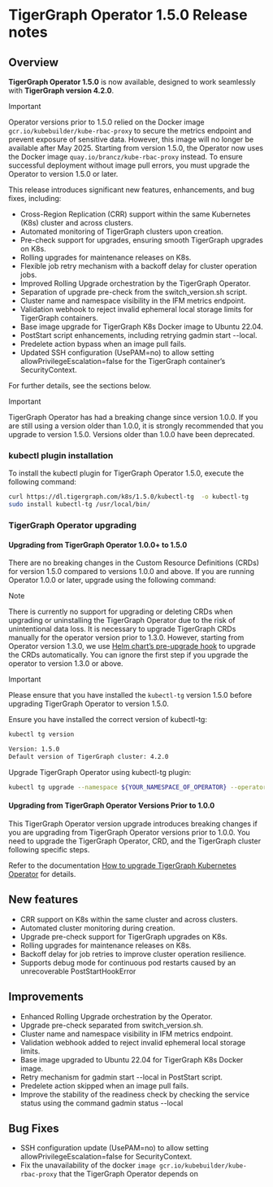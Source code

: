 # TigerGraph Operator 1.5.0 Release notes

## Overview

**TigerGraph Operator 1.5.0** is now available, designed to work seamlessly with **TigerGraph version 4.2.0**.

> [!IMPORTANT]
> Operator versions prior to 1.5.0 relied on the Docker image `gcr.io/kubebuilder/kube-rbac-proxy` to secure the metrics endpoint and prevent exposure of sensitive data. However, this image will no longer be available after May 2025. Starting from version 1.5.0, the Operator now uses the Docker image `quay.io/brancz/kube-rbac-proxy` instead. To ensure successful deployment without image pull errors, you must upgrade the Operator to version 1.5.0 or later.

This release introduces significant new features, enhancements, and bug fixes, including:

- Cross-Region Replication (CRR) support within the same Kubernetes (K8s) cluster and across clusters.
- Automated monitoring of TigerGraph clusters upon creation.
- Pre-check support for upgrades, ensuring smooth TigerGraph upgrades on K8s.
- Rolling upgrades for maintenance releases on K8s.
- Flexible job retry mechanism with a backoff delay for cluster operation jobs.
- Improved Rolling Upgrade orchestration by the TigerGraph Operator.
- Separation of upgrade pre-check from the switch_version.sh script.
- Cluster name and namespace visibility in the IFM metrics endpoint.
- Validation webhook to reject invalid ephemeral local storage limits for TigerGraph containers.
- Base image upgrade for TigerGraph K8s Docker image to Ubuntu 22.04.
- PostStart script enhancements, including retrying gadmin start --local.
- Predelete action bypass when an image pull fails.
- Updated SSH configuration (UsePAM=no) to allow setting allowPrivilegeEscalation=false for the TigerGraph container’s SecurityContext.

For further details, see the sections below.

> [!IMPORTANT]
> TigerGraph Operator has had a breaking change since version 1.0.0. If you are still using a version older than 1.0.0, it is strongly recommended that you upgrade to version 1.5.0. Versions older than 1.0.0 have been deprecated.

### kubectl plugin installation

To install the kubectl plugin for TigerGraph Operator 1.5.0, execute the following command:

```bash
curl https://dl.tigergraph.com/k8s/1.5.0/kubectl-tg  -o kubectl-tg
sudo install kubectl-tg /usr/local/bin/
```

### TigerGraph Operator upgrading

#### Upgrading from TigerGraph Operator 1.0.0+ to 1.5.0

There are no breaking changes in the Custom Resource Definitions (CRDs) for version 1.5.0 compared to versions 1.0.0 and above. If you are running Operator 1.0.0 or later, upgrade using the following command:

> [!NOTE]
> There is currently no support for upgrading or deleting CRDs when upgrading or uninstalling the TigerGraph Operator due to the risk of unintentional data loss. It is necessary to upgrade TigerGraph CRDs manually for the operator version prior to 1.3.0. However, starting from Operator version 1.3.0, we use [Helm chart’s pre-upgrade hook](https://helm.sh/docs/topics/charts_hooks/) to upgrade the CRDs automatically. You can ignore the first step if you upgrade the operator to version 1.3.0 or above.

> [!IMPORTANT]
> Please ensure that you have installed the `kubectl-tg` version 1.5.0 before upgrading TigerGraph Operator to version 1.5.0.

Ensure you have installed the correct version of kubectl-tg:

```bash
kubectl tg version

Version: 1.5.0
Default version of TigerGraph cluster: 4.2.0
```

Upgrade TigerGraph Operator using kubectl-tg plugin:

```bash
kubectl tg upgrade --namespace ${YOUR_NAMESPACE_OF_OPERATOR} --operator-version 1.5.0
```

#### Upgrading from TigerGraph Operator Versions Prior to 1.0.0

This TigerGraph Operator version upgrade introduces breaking changes if you are upgrading from TigerGraph Operator versions prior to 1.0.0. You need to upgrade the TigerGraph Operator, CRD, and the TigerGraph cluster following specific steps.

Refer to the documentation [How to upgrade TigerGraph Kubernetes Operator](../04-manage/operator-upgrade.md) for details.

## New features

- CRR support on K8s within the same cluster and across clusters.
- Automated cluster monitoring during creation.
- Upgrade pre-check support for TigerGraph upgrades on K8s.
- Rolling upgrades for maintenance releases on K8s.
- Backoff delay for job retries to improve cluster operation resilience.
- Supports debug mode for continuous pod restarts caused by an unrecoverable PostStartHookError

## Improvements

- Enhanced Rolling Upgrade orchestration by the Operator.
- Upgrade pre-check separated from switch_version.sh.
- Cluster name and namespace visibility in IFM metrics endpoint.
- Validation webhook added to reject invalid ephemeral local storage limits.
- Base image upgraded to Ubuntu 22.04 for TigerGraph K8s Docker image.
- Retry mechanism for gadmin start --local in PostStart script.
- Predelete action skipped when an image pull fails.
- Improve the stability of the readiness check by checking the service status using the command gadmin status --local

## Bug Fixes

- SSH configuration update (UsePAM=no) to allow setting allowPrivilegeEscalation=false for SecurityContext.
- Fix the unavailability of the docker `image gcr.io/kubebuilder/kube-rbac-proxy` that the TigerGraph Operator depends on
